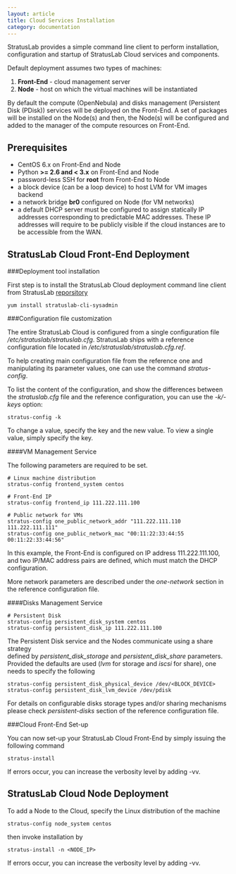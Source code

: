 ```yaml
---
layout: article
title: Cloud Services Installation
category: documentation
---
```


StratusLab provides a simple command line client to perform installation, 
configuration and startup of StratusLab Cloud services and components.

Default deployment assumes two types of machines: 

1. **Front-End** - cloud management server 
2. **Node** - host on which the virtual machines will be instantiated

By default the compute (OpenNebula) and disks management (Persistent Disk (PDisk)) 
services will be deployed on the Front-End. A set of packages will be installed 
on the Node(s) and then, the Node(s) will be configured and added to the manager
of the compute resources on Front-End.

Prerequisites
-------------

+ CentOS 6.x on Front-End and Node
+ Python **>= 2.6 and < 3.x** on Front-End and Node
+ password-less SSH for **root** from Front-End to Node 
+ a block device (can be a loop device) to host LVM for VM images backend
+ a network bridge **br0** configured on Node (for VM networks)
+ a default DHCP server must be configured to assign statically IP addresses 
corresponding to predictable MAC addresses. These IP addresses will require 
to be publicly visible if the cloud instances are to be accessible from the WAN.

StratusLab Cloud Front-End Deployment
-------------------------------------

###Deployment tool installation

First step is to install the StratusLab Cloud deployment command line client 
from StratusLab [reporsitory][yum-config]

    yum install stratuslab-cli-sysadmin

###Configuration file customization

The entire StratusLab Cloud is configured from a single configuration file 
*/etc/stratuslab/stratuslab.cfg*. StratusLab ships with a reference 
configuration file located in */etc/stratuslab/stratuslab.cfg.ref*.

To help creating main configuration file from the reference one and 
manipulating its parameter values, one can use the command 
*stratus-config*. 

To list the content of the configuration, and show the differences between 
the *stratuslab.cfg* file and the reference configuration, you can use 
the *-k/-keys* option:

    stratus-config -k

To change a value, specify the key and the new value. To view a single value, 
simply specify the key.

####VM Management Service

The following parameters are required to be set.

    # Linux machine distribution
    stratus-config frontend_system centos

    # Front-End IP
    stratus-config frontend_ip 111.222.111.100

    # Public network for VMs
    stratus-config one_public_network_addr "111.222.111.110 111.222.111.111"
    stratus-config one_public_network_mac "00:11:22:33:44:55 00:11:22:33:44:56"

In this example, the Front-End is configured on IP address 111.222.111.100, and 
two IP/MAC address pairs are defined, which must match the DHCP configuration.

More network parameters are described under the *one-network* section in 
the reference configuration file.

####Disks Management Service

    # Persistent Disk
    stratus-config persistent_disk_system centos
    stratus-config persistent_disk_ip 111.222.111.100

The Persistent Disk service and the Nodes communicate using a share strategy  
defined by *persistent_disk_storage* and *persistent_disk_share* parameters. 
Provided the defaults are used (*lvm* for storage and *iscsi* for share), one 
needs to specify the following

    stratus-config persistent_disk_physical_device /dev/<BLOCK_DEVICE>
    stratus-config persistent_disk_lvm_device /dev/pdisk

For details on configurable disks storage types and/or sharing mechanisms 
please check *persistent-disks* section of the reference configuration file.

###Cloud Front-End Set-up

You can now set-up your StratusLab Cloud Front-End by simply issuing the 
following command

    stratus-install

If errors occur, you can increase the verbosity level by adding -vv.

StratusLab Cloud Node Deployment
-------------------------------------

To add a Node to the Cloud, specify the Linux distribution of the machine

    stratus-config node_system centos

then invoke installation by
 
    stratus-install -n <NODE_IP>

If errors occur, you can increase the verbosity level by adding -vv.

[yum-config]: http://yum.stratuslab.eu/
